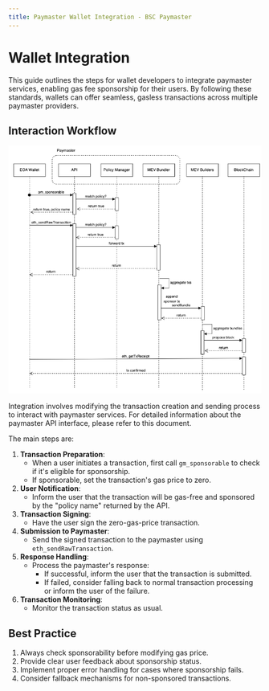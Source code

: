 ```yaml
---
title: Paymaster Wallet Integration - BSC Paymaster
---
```

# Wallet Integration

This guide outlines the steps for wallet developers to integrate paymaster services, enabling gas fee sponsorship for their users. By following these standards, wallets can offer seamless, gasless transactions across multiple paymaster providers.

## Interaction Workflow

![wallet-paymaster](../../img/paymaster-wallet.png)

Integration involves modifying the transaction creation and sending process to interact with paymaster services. For detailed information about the paymaster API interface, please refer to this document.

The main steps are:

1. **Transaction Preparation**:
    *   When a user initiates a transaction, first call `gm_sponsorable` to check if it's eligible for sponsorship.
    *   If sponsorable, set the transaction's gas price to zero.
2. **User Notification**:
    *   Inform the user that the transaction will be gas-free and sponsored by the "policy name" returned by the API.
3. **Transaction Signing**:
    *   Have the user sign the zero-gas-price transaction.
4. **Submission to Paymaster**:
    *   Send the signed transaction to the paymaster using `eth_sendRawTransaction`.
5. **Response Handling**:
    *   Process the paymaster's response:
        *   If successful, inform the user that the transaction is submitted.
        *   If failed, consider falling back to normal transaction processing or inform the user of the failure.
6. **Transaction Monitoring**:
    *   Monitor the transaction status as usual.



## Best Practice

1. Always check sponsorability before modifying gas price.
2. Provide clear user feedback about sponsorship status.
3. Implement proper error handling for cases where sponsorship fails.
4. Consider fallback mechanisms for non-sponsored transactions.